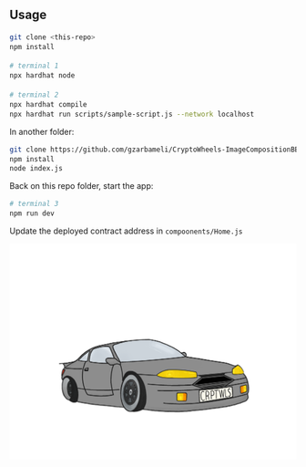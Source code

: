 ## Usage

```bash
git clone <this-repo>
npm install

# terminal 1
npx hardhat node

# terminal 2
npx hardhat compile
npx hardhat run scripts/sample-script.js --network localhost
```

In another folder:
```bash
git clone https://github.com/gzarbameli/CryptoWheels-ImageCompositionBE.git
npm install
node index.js
```

Back on this repo folder, start the app:
```bash
# terminal 3 
npm run dev
```

Update the deployed contract address in `compoonents/Home.js` 

![alt text](https://github.com/RomitoVincenzo/CryptoWheels/blob/main/img/car_default.png?raw=true)
